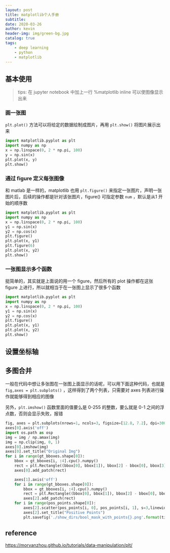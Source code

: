 ```yaml
---
layout: post
title: matplotlib个人手册
subtitle: 
date: 2020-03-26
author: kevin
header-img: img/green-bg.jpg
catalog: true
tags:
    - deep learning
    - python
    - matplotlib
---
```




## 基本使用



> tips: 在 jupyter notebook 中加上一行 %matplotlib inline 可以使图像显示出来



### 画一张图



`plt.plot()` 方法可以将给定的数据绘制成图片，再用 `plt.show()` 将图片展示出来

```python
import matplotlib.pyplot as plt
import numpy as np
x = np.linspace(0, 2 * np.pi, 100)
y = np.sin(x)
plt.plot(x, y)
plt.show()
```



### 通过 figure 定义每张图像



和 matlab 是一样的，matplotlib 也用 `plt.figure()` 来指定一张图片，声明一张图片后，后续的操作都是针对该张图片，figure() 可指定参数 `num` ，默认是从1 开始的顺序数

```python
import matplotlib.pyplot as plt
import numpy as np
x = np.linspace(0, 2 * np.pi, 100)
y1 = np.sin(x)
y2 = np.cos(x)
plt.figure()
plt.plot(x, y1)
plt.figure(6)
plt.plot(x, y2)
plt.show()
```



### 一张图显示多个函数



挺简单的，其实就是上面说的用一个 figure，然后所有的 plot 操作都在这张 figure 上进行，所以就相当于在一张图上显示了很多个函数

```python
import matplotlib.pyplot as plt
import numpy as np
x = np.linspace(0, 2 * np.pi, 100)
y1 = np.sin(x)
y2 = np.cos(x)
plt.figure()
plt.plot(x, y1)
plt.plot(x, y2)
plt.show()
```





## 设置坐标轴







## 多图合并



一般在代码中想让多张图在一张图上面显示的话呢，可以用下面这种代码，也就是 `fig,axes = plt.subplots()` ，这样得到了两个列表，只需要对 axes 列表进行操作就能够得到相应的图像



另外，`plt.imshow()` 函数里面的值要么是 0-255 的整数，要么就是 0-1 之间的浮点数，否则会显示失败，报错

```python
fig, axes = plt.subplots(nrows=1, ncols=3, figsize=[12.8, 7.2], dpi=300)
axes[0].axis('off')
import os.path as osp
img = img / np.amax(img)
img = np.clip(img, 0, 1)        
axes[0].imshow(img)
axes[0].set_title("Original Img")
for i in range(gt_bboxes.shape[0]):
    bbox = gt_bboxes[i, :4].cpu().numpy()
    rect = plt.Rectangle((bbox[0], bbox[1]), bbox[2] - bbox[0], bbox[3] - bbox[1], linewidth=1, edgecolor='g', facecolor='none')
    axes[0].add_patch(rect)

    axes[1].axis('off')
    for i in range(gt_bboxes.shape[0]):
        bbox = gt_bboxes[i, :4].cpu().numpy()
        rect = plt.Rectangle((bbox[0], bbox[1]), bbox[2] - bbox[0], bbox[3] - bbox[1], linewidth=1, edgecolor='g', facecolor='none')
        axes[2].add_patch(rect)
    for i in range(pos_points.shape[0]):
        axes[2].scatter(pos_points[i, 0], pos_points[i, 1], s=3,linewidths=1)
        axes[2].set_title("Positive Points")
        plt.savefig('./show_dirs/bool_mask_with_points{}.png'.format(time.time()))
```





## reference





https://morvanzhou.github.io/tutorials/data-manipulation/plt/